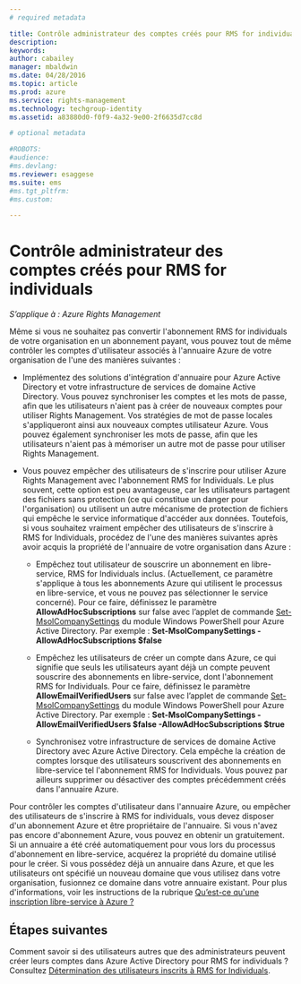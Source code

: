 ```yaml
---
# required metadata

title: Contrôle administrateur des comptes créés pour RMS for individuals | Azure RMS
description:
keywords:
author: cabailey
manager: mbaldwin
ms.date: 04/28/2016
ms.topic: article
ms.prod: azure
ms.service: rights-management
ms.technology: techgroup-identity
ms.assetid: a83880d0-f0f9-4a32-9e00-2f6635d7cc8d

# optional metadata

#ROBOTS:
#audience:
#ms.devlang:
ms.reviewer: esaggese
ms.suite: ems
#ms.tgt_pltfrm:
#ms.custom:

---
```




# Contrôle administrateur des comptes créés pour RMS for individuals

*S’applique à : Azure Rights Management*


Même si vous ne souhaitez pas convertir l'abonnement RMS for individuals de votre organisation en un abonnement payant, vous pouvez tout de même contrôler les comptes d'utilisateur associés à l'annuaire Azure de votre organisation de l'une des manières suivantes :

-   Implémentez des solutions d'intégration d'annuaire pour Azure Active Directory et votre infrastructure de services de domaine Active Directory. Vous pouvez synchroniser les comptes et les mots de passe, afin que les utilisateurs n'aient pas à créer de nouveaux comptes pour utiliser Rights Management. Vos stratégies de mot de passe locales s'appliqueront ainsi aux nouveaux comptes utilisateur Azure. Vous pouvez également synchroniser les mots de passe, afin que les utilisateurs n'aient pas à mémoriser un autre mot de passe pour utiliser Rights Management.

-   Vous pouvez empêcher des utilisateurs de s'inscrire pour utiliser Azure Rights Management avec l'abonnement RMS for Individuals. Le plus souvent, cette option est peu avantageuse, car les utilisateurs partagent des fichiers sans protection (ce qui constitue un danger pour l'organisation) ou utilisent un autre mécanisme de protection de fichiers qui empêche le service informatique d'accéder aux données. Toutefois, si vous souhaitez vraiment empêcher des utilisateurs de s'inscrire à RMS for Individuals, procédez de l'une des manières suivantes après avoir acquis la propriété de l'annuaire de votre organisation dans Azure :

    -   Empêchez tout utilisateur de souscrire un abonnement en libre-service, RMS for Individuals inclus.  (Actuellement, ce paramètre s'applique à tous les abonnements Azure qui utilisent le processus en libre-service, et vous ne pouvez pas sélectionner le service concerné). Pour ce faire, définissez le paramètre **AllowAdHocSubscriptions** sur false avec l’applet de commande [Set-MsolCompanySettings](http://technet.microsoft.com/library/dn194127.aspx) du module Windows PowerShell pour Azure Active Directory. Par exemple : **Set-MsolCompanySettings -AllowAdHocSubscriptions $false**

    -   Empêchez les utilisateurs de créer un compte dans Azure, ce qui signifie que seuls les utilisateurs ayant déjà un compte peuvent souscrire des abonnements en libre-service, dont l'abonnement RMS for Individuals.  Pour ce faire, définissez le paramètre **AllowEmailVerifiedUsers** sur false avec l’applet de commande [Set-MsolCompanySettings](http://technet.microsoft.com/library/dn194127.aspx) du module Windows PowerShell pour Azure Active Directory. Par exemple : **Set-MsolCompanySettings -AllowEmailVerifiedUsers $false -AllowAdHocSubscriptions $true**

    -   Synchronisez votre infrastructure de services de domaine Active Directory avec Azure Active Directory. Cela empêche la création de comptes lorsque des utilisateurs souscrivent des abonnements en libre-service tel l'abonnement RMS for Individuals. Vous pouvez par ailleurs supprimer ou désactiver des comptes précédemment créés dans l'annuaire Azure.

Pour contrôler les comptes d'utilisateur dans l'annuaire Azure, ou empêcher des utilisateurs de s'inscrire à RMS for individuals, vous devez disposer d'un abonnement Azure et être propriétaire de l'annuaire. Si vous n'avez pas encore d'abonnement Azure, vous pouvez en obtenir un gratuitement. Si un annuaire a été créé automatiquement pour vous lors du processus d'abonnement en libre-service, acquérez la propriété du domaine utilisé pour le créer. Si vous possédez déjà un annuaire dans Azure, et que les utilisateurs ont spécifié un nouveau domaine que vous utilisez dans votre organisation, fusionnez ce domaine dans votre annuaire existant. Pour plus d'informations, voir les instructions de la rubrique [Qu’est-ce qu'une inscription libre-service à Azure ?](https://azure.microsoft.com/documentation/articles/active-directory-self-service-signup/)


## Étapes suivantes

Comment savoir si des utilisateurs autres que des administrateurs peuvent créer leurs comptes dans Azure Active Directory pour RMS for individuals ?  Consultez [Détermination des utilisateurs inscrits à RMS for Individuals](rms-for-individuals-identify-sign-up.md).


<!--HONumber=Apr16_HO4-->


